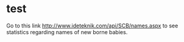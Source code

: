 # test
Go to this link http://www.ideteknik.com/api/SCB/names.aspx to see statistics regarding names of new borne babies.
